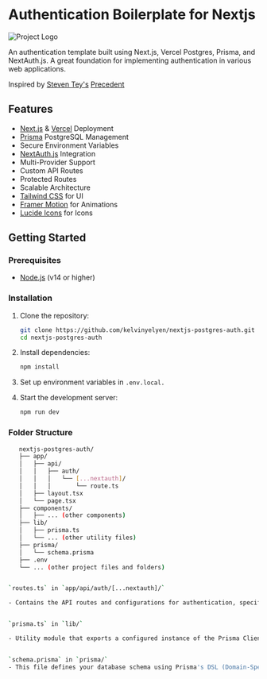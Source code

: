 # Authentication Boilerplate for Nextjs

![Project Logo](/logo.png)

An authentication template built using Next.js, Vercel Postgres, Prisma, and NextAuth.js.  A great foundation for implementing authentication in various web applications.

Inspired by [Steven Tey's](https://github.com/steven-tey) [Precedent](https://github.com/steven-tey/precedent)

## Features

- [Next.js](https://nextjs.org/) & [Vercel](https://vercel.com/) Deployment
- [Prisma](https://www.prisma.io/) PostgreSQL Management
- Secure Environment Variables
- [NextAuth.js](https://next-auth.js.org/) Integration
- Multi-Provider Support
- Custom API Routes
- Protected Routes
- Scalable Architecture
- [Tailwind CSS](https://tailwindcss.com/) for UI
- [Framer Motion](https://www.framer.com/motion/) for Animations
- [Lucide Icons](https://lucide.dev/) for Icons

## Getting Started

### Prerequisites

- [Node.js](https://nodejs.org/) (v14 or higher)

### Installation

1. Clone the repository:

   ```bash
   git clone https://github.com/kelvinyelyen/nextjs-postgres-auth.git
   cd nextjs-postgres-auth

2. Install dependencies:

   ```bash
   npm install

3. Set up environment variables in `.env.local.`
 
4. Start the development server:

   ```bash
   npm run dev

### Folder Structure

 ```bash
    nextjs-postgres-auth/
    ├── app/
    │   ├── api/
    │   │   ├── auth/
    │   │   │   └── [...nextauth]/
    │   │   │       └── route.ts
    │   ├── layout.tsx
    │   └── page.tsx
    ├── components/
    │   ├── ... (other components)
    ├── lib/
    │   ├── prisma.ts
    │   └── ... (other utility files)
    ├── prisma/
    │   └── schema.prisma
    ├── .env
    └── ... (other project files and folders)


`routes.ts` in `app/api/auth/[...nextauth]/`

- Contains the API routes and configurations for authentication, specifically using NextAuth.js. It defines how the authentication process works and interacts with various authentication providers.


`prisma.ts` in `lib/`

- Utility module that exports a configured instance of the Prisma Client. Prisma Client is used to interact with your PostgreSQL database and perform CRUD operations.


`schema.prisma` in `prisma/`
- This file defines your database schema using Prisma's DSL (Domain-Specific Language). It specifies the structure of your database tables, relationships between them, and additional settings.

